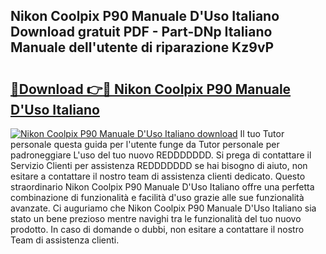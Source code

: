 ## Nikon Coolpix P90 Manuale D'Uso Italiano Download gratuit PDF - Part-DNp Italiano Manuale dell'utente di riparazione Kz9vP

# <h2><a href="http://dff8f3.blite.top/?on=Nikon+Coolpix+P90+Manuale+D%27Uso+Italiano">🔗Download 👉🔴 Nikon Coolpix P90 Manuale D'Uso Italiano</a></h2>

[![Nikon Coolpix P90 Manuale D'Uso Italiano download](https://i.imgur.com/lujVjoI.png)](http://dff8f3.blite.top/?on=Nikon+Coolpix+P90+Manuale+D%27Uso+Italiano)
Il tuo Tutor personale questa guida per l'utente funge da Tutor personale per padroneggiare L'uso del tuo nuovo REDDDDDDD. Si prega di contattare il Servizio Clienti per assistenza REDDDDDDD se hai bisogno di aiuto, non esitare a contattare il nostro team di assistenza clienti dedicato. Questo straordinario Nikon Coolpix P90 Manuale D'Uso Italiano offre una perfetta combinazione di funzionalità e facilità d'uso grazie alle sue funzionalità avanzate. Ci auguriamo che Nikon Coolpix P90 Manuale D'Uso Italiano sia stato un bene prezioso mentre navighi tra le funzionalità del tuo nuovo prodotto. In caso di domande o dubbi, non esitare a contattare il nostro Team di assistenza clienti.
